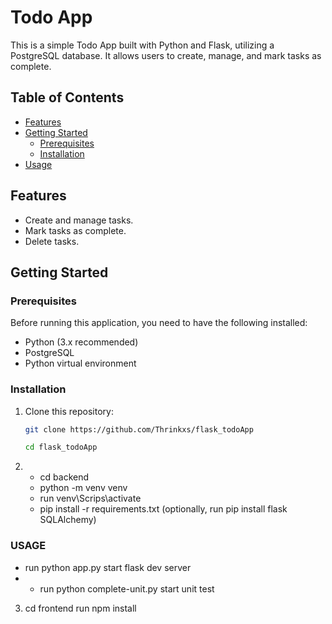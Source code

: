 # Todo App

This is a simple Todo App built with Python and Flask, utilizing a PostgreSQL database. It allows users to create, manage, and mark tasks as complete.

## Table of Contents

- [Features](#features)
- [Getting Started](#getting-started)
  - [Prerequisites](#prerequisites)
  - [Installation](#installation)
- [Usage](#usage)


## Features

- Create and manage tasks.
- Mark tasks as complete.
- Delete tasks.

## Getting Started

### Prerequisites

Before running this application, you need to have the following installed:

- Python (3.x recommended)
- PostgreSQL
- Python virtual environment

### Installation

1. Clone this repository:

   ```bash
   git clone https://github.com/Thrinkxs/flask_todoApp

   cd flask_todoApp

   ```

2. - cd backend
   - python -m venv venv
   - run venv\Scrips\activate
   - pip install -r requirements.txt (optionally, run pip install flask SQLAlchemy)

### USAGE

- run python app.py start flask dev server
- - run python complete-unit.py start unit test

3. cd frontend
   run npm install
